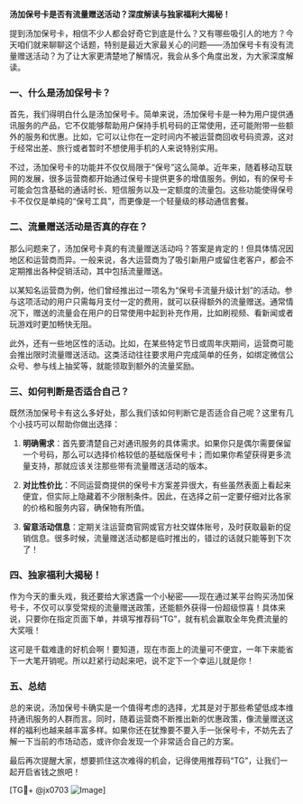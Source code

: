 **汤加保号卡是否有流量赠送活动？深度解读与独家福利大揭秘！**

提到汤加保号卡，相信不少人都会好奇它到底是什么？又有哪些吸引人的地方？今天咱们就来聊聊这个话题，特别是最近大家最关心的问题——汤加保号卡有没有流量赠送活动？为了让大家更清楚地了解情况，我会从多个角度出发，为大家深度解读。

### 一、什么是汤加保号卡？

首先，我们得明白什么是汤加保号卡。简单来说，汤加保号卡是一种为用户提供通讯服务的产品，它不仅能够帮助用户保持手机号码的正常使用，还可能附带一些额外的服务和优惠。比如，它可以让你在一定时间内不被运营商回收号码资源，这对于经常出差、旅行或者暂时不想使用手机的人来说特别实用。

不过，汤加保号卡的功能并不仅仅局限于“保号”这么简单。近年来，随着移动互联网的发展，很多运营商都开始通过保号卡提供更多的增值服务。例如，有的保号卡可能会包含基础的通话时长、短信服务以及一定额度的流量包。这些功能使得保号卡不仅仅是单纯的“保号工具”，而更像是一个轻量级的移动通信套餐。

### 二、流量赠送活动是否真的存在？

那么问题来了，汤加保号卡真的有流量赠送活动吗？答案是肯定的！但具体情况因地区和运营商而异。一般来说，各大运营商为了吸引新用户或留住老客户，都会不定期推出各种促销活动，其中包括流量赠送。

以某知名运营商为例，他们曾经推出过一项名为“保号卡流量升级计划”的活动。参与这项活动的用户只需每月支付一定的费用，就可以获得额外的流量赠送。通常情况下，赠送的流量会在用户的日常使用中起到补充作用，比如刷视频、看新闻或者玩游戏时更加畅快无阻。

此外，还有一些地区性的活动。比如，在某些特定节日或周年庆期间，运营商可能会推出限时流量赠送活动。这类活动往往要求用户完成简单的任务，如绑定微信公众号、参与线上抽奖等，就能领取到额外的流量奖励。

### 三、如何判断是否适合自己？

既然汤加保号卡有这么多好处，那么我们该如何判断它是否适合自己呢？这里有几个小技巧可以帮助你做出选择：

1. **明确需求**：首先要清楚自己对通讯服务的具体需求。如果你只是偶尔需要保留一个号码，那么可以选择价格较低的基础版保号卡；而如果你希望获得更多流量支持，那就应该关注那些带有流量赠送活动的版本。
   
2. **对比性价比**：不同运营商提供的保号卡方案差异很大，有些虽然表面上看起来便宜，但实际上隐藏着不少限制条件。因此，在选择之前一定要仔细对比各家的价格和服务内容，确保物有所值。

3. **留意活动信息**：定期关注运营商官网或官方社交媒体账号，及时获取最新的促销信息。很多时候，流量赠送活动都是临时推出的，错过的话就只能等到下次了！

### 四、独家福利大揭秘！

作为今天的重头戏，我还要给大家透露一个小秘密——现在通过某平台购买汤加保号卡，不仅可以享受常规的流量赠送政策，还能额外获得一份超级惊喜！具体来说，只要你在指定页面下单，并填写推荐码“TG”，就有机会赢取全年免费流量的大奖哦！

这可是千载难逢的好机会啊！要知道，现在市面上的流量可不便宜，一年下来能省下一大笔开销呢。所以赶紧行动起来吧，说不定下一个幸运儿就是你！

### 五、总结

总的来说，汤加保号卡确实是一个值得考虑的选择，尤其是对于那些希望低成本维持通讯服务的人群而言。同时，随着运营商不断推出新的优惠政策，像流量赠送这样的福利也越来越丰富多样。如果你还在犹豫要不要入手一张保号卡，不妨先去了解一下当前的市场动态，或许你会发现一个非常适合自己的方案。

最后再次提醒大家，想要抓住这次难得的机会，记得使用推荐码“TG”，让我们一起开启省钱之旅吧！

[TG💪+ @jx0703 ![Image](https://github.com/user-attachments/assets/dbca1d08-cadb-493c-b0ec-ad6f7a83f270)]